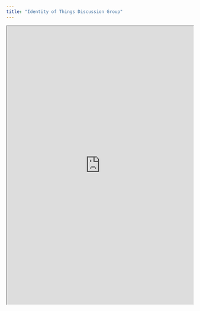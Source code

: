 ```yaml
---
title: "Identity of Things Discussion Group"
---
```



<iframe height="750" width="100%" src="https://ewelton.github.io/ktest/wiki.html#Identity%20of%20Things%20Discussion%20Group"></iframe>
